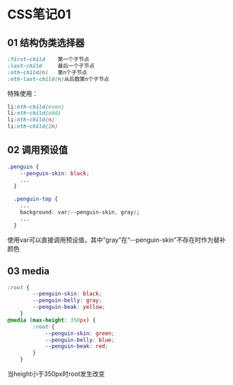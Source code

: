 # CSS笔记01

## 01 结构伪类选择器

```css
:first-child	第一个子节点
:last-child		最后一个子节点
:nth-child(n)	第n个子节点
:nth-last-child(n)从后数第n个子节点
```

特殊使用：

```css
li:nth-child(even)
li:nth-child(odd)
li:nth-child(n)
li:nth-child(2n)
```

## 02 调用预设值

```css
.penguin {
    --penguin-skin: black;
	...
  }

  .penguin-top {
    ...
    background: var(--penguin-skin, gray);
    ...
  }
```

使用var可以直接调用预设值，其中“gray”在“--penguin-skin”不存在时作为替补颜色

## 03 media

```css
:root {
		--penguin-skin: black;
		--penguin-belly: gray;
		--penguin-beak: yellow;
	}
@media (max-height: 350px) {
		:root {
			--penguin-skin: green;
			--penguin-belly: blue;
			--penguin-beak: red;
		}
	}
```

当height小于350px时root发生改变
